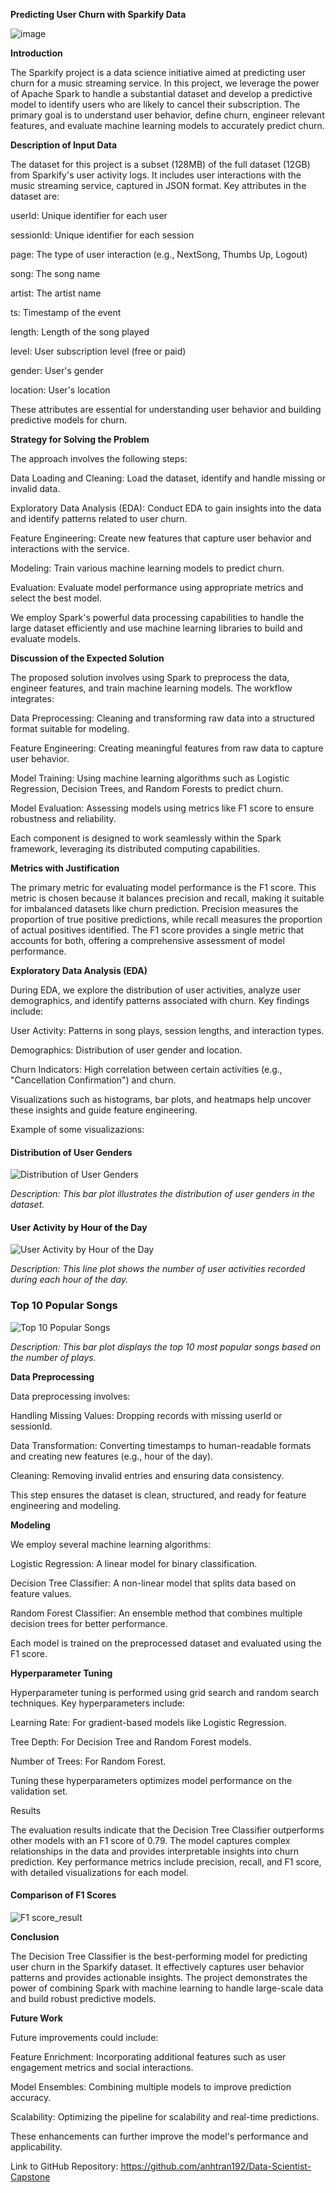 **Predicting User Churn with Sparkify Data**

![image](https://github.com/anhtran192/Data-Scientist-Capstone/assets/147739264/1aa3b742-46f8-4349-87fe-81491d999848)




**Introduction**

The Sparkify project is a data science initiative aimed at predicting user churn for a music streaming service. In this project, we leverage the power of Apache Spark to handle a substantial dataset and develop a predictive model to identify users who are likely to cancel their subscription. The primary goal is to understand user behavior, define churn, engineer relevant features, and evaluate machine learning models to accurately predict churn.

**Description of Input Data**

The dataset for this project is a subset (128MB) of the full dataset (12GB) from Sparkify's user activity logs. It includes user interactions with the music streaming service, captured in JSON format. Key attributes in the dataset are:

  userId: Unique identifier for each user
  
  sessionId: Unique identifier for each session
  
  page: The type of user interaction (e.g., NextSong, Thumbs Up, Logout)
  
  song: The song name
  
  artist: The artist name
  
  ts: Timestamp of the event
  
  length: Length of the song played
  
  level: User subscription level (free or paid)
  
  gender: User's gender
  
  location: User's location

These attributes are essential for understanding user behavior and building predictive models for churn.

**Strategy for Solving the Problem**

The approach involves the following steps:

Data Loading and Cleaning: Load the dataset, identify and handle missing or invalid data. 

Exploratory Data Analysis (EDA): Conduct EDA to gain insights into the data and identify patterns related to user churn.

Feature Engineering: Create new features that capture user behavior and interactions with the service.

Modeling: Train various machine learning models to predict churn.

Evaluation: Evaluate model performance using appropriate metrics and select the best model.

We employ Spark's powerful data processing capabilities to handle the large dataset efficiently and use machine learning libraries to build and evaluate models.

**Discussion of the Expected Solution**

The proposed solution involves using Spark to preprocess the data, engineer features, and train machine learning models. The workflow integrates:

Data Preprocessing: Cleaning and transforming raw data into a structured format suitable for modeling. 

Feature Engineering: Creating meaningful features from raw data to capture user behavior.

Model Training: Using machine learning algorithms such as Logistic Regression, Decision Trees, and Random Forests to predict churn.

Model Evaluation: Assessing models using metrics like F1 score to ensure robustness and reliability.

Each component is designed to work seamlessly within the Spark framework, leveraging its distributed computing capabilities.

**Metrics with Justification**

The primary metric for evaluating model performance is the F1 score. This metric is chosen because it balances precision and recall, making it suitable for imbalanced datasets like churn prediction. Precision measures the proportion of true positive predictions, while recall measures the proportion of actual positives identified. The F1 score provides a single metric that accounts for both, offering a comprehensive assessment of model performance.

**Exploratory Data Analysis (EDA)**

During EDA, we explore the distribution of user activities, analyze user demographics, and identify patterns associated with churn. Key findings include:

User Activity: Patterns in song plays, session lengths, and interaction types. 

Demographics: Distribution of user gender and location.

Churn Indicators: High correlation between certain activities (e.g., "Cancellation Confirmation") and churn.

Visualizations such as histograms, bar plots, and heatmaps help uncover these insights and guide feature engineering.

Example of some visualizazions: 

#### Distribution of User Genders

![Distribution of User Genders](https://github.com/anhtran192/Data-Scientist-Capstone/assets/147739264/9c03b909-28dc-46a5-b9e6-ef290902f83d)

*Description: This bar plot illustrates the distribution of user genders in the dataset.*

#### User Activity by Hour of the Day

![User Activity by Hour of the Day](https://github.com/anhtran192/Data-Scientist-Capstone/assets/147739264/ffe6f823-8cd1-43ea-8fef-7026a74682a1)

*Description: This line plot shows the number of user activities recorded during each hour of the day.*

### Top 10 Popular Songs

![Top 10 Popular Songs](https://github.com/anhtran192/Data-Scientist-Capstone/assets/147739264/e7757e84-a426-47e0-87f6-8a5746128a91)

*Description: This bar plot displays the top 10 most popular songs based on the number of plays.*

**Data Preprocessing**

Data preprocessing involves:

Handling Missing Values: Dropping records with missing userId or sessionId. 

Data Transformation: Converting timestamps to human-readable formats and creating new features (e.g., hour of the day).

Cleaning: Removing invalid entries and ensuring data consistency.

This step ensures the dataset is clean, structured, and ready for feature engineering and modeling.

**Modeling**

We employ several machine learning algorithms:

Logistic Regression: A linear model for binary classification.

Decision Tree Classifier: A non-linear model that splits data based on feature values.

Random Forest Classifier: An ensemble method that combines multiple decision trees for better performance.

Each model is trained on the preprocessed dataset and evaluated using the F1 score.

**Hyperparameter Tuning**

Hyperparameter tuning is performed using grid search and random search techniques. Key hyperparameters include:

Learning Rate: For gradient-based models like Logistic Regression. 

Tree Depth: For Decision Tree and Random Forest models.

Number of Trees: For Random Forest.

Tuning these hyperparameters optimizes model performance on the validation set.

Results

The evaluation results indicate that the Decision Tree Classifier outperforms other models with an F1 score of 0.79. The model captures complex relationships in the data and provides interpretable insights into churn prediction. Key performance metrics include precision, recall, and F1 score, with detailed visualizations for each model.

#### Comparison of F1 Scores

![F1 score_result](https://github.com/anhtran192/Data-Scientist-Capstone/assets/147739264/80082cea-1226-425f-b5d0-94abdddbfc30)

**Conclusion**

The Decision Tree Classifier is the best-performing model for predicting user churn in the Sparkify dataset. It effectively captures user behavior patterns and provides actionable insights. The project demonstrates the power of combining Spark with machine learning to handle large-scale data and build robust predictive models.

**Future Work**

Future improvements could include:

Feature Enrichment: Incorporating additional features such as user engagement metrics and social interactions. 

Model Ensembles: Combining multiple models to improve prediction accuracy.

Scalability: Optimizing the pipeline for scalability and real-time predictions.

These enhancements can further improve the model's performance and applicability.

Link to GitHub Repository: https://github.com/anhtran192/Data-Scientist-Capstone
